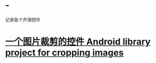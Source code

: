 # -
记录各个开源控件

# [一个图片裁剪的控件  Android library project for cropping images](https://github.com/jdamcd/android-crop)
